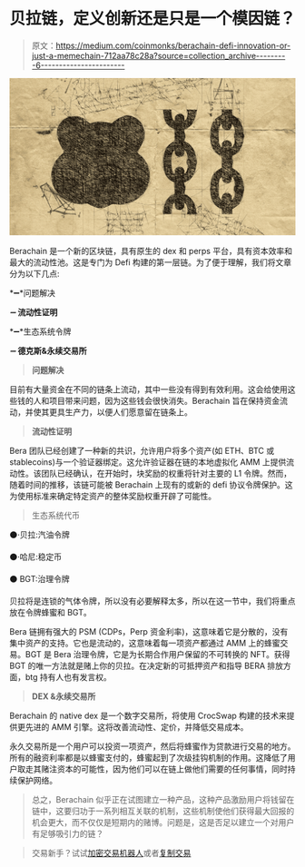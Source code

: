 # 贝拉链，定义创新还是只是一个模因链？

> 原文：<https://medium.com/coinmonks/berachain-defi-innovation-or-just-a-memechain-712aa78c28a?source=collection_archive---------6----------------------->

![](img/3dde60f29a845e0e5f64a5d60c552d54.png)

Berachain 是一个新的区块链，具有原生的 dex 和 perps 平台，具有资本效率和最大的流动性池。这是专门为 Defi 构建的第一层链。为了便于理解，我们将文章分为以下几点:

*➖*问题解决

*➖* **流动性证明**

*➖*生态系统令牌

*➖* **德克斯&永续交易所**

> **问题解决**

目前有大量资金在不同的链条上流动，其中一些没有得到有效利用。这会给使用这些钱的人和项目带来问题，因为这些钱会很快消失。Berachain 旨在保持资金流动，并使其更具生产力，以便人们愿意留在链条上。

> **流动性证明**

Bera 团队已经创建了一种新的共识，允许用户将多个资产(如 ETH、BTC 或 stablecoins)与一个验证器绑定。这允许验证器在链的本地虚拟化 AMM 上提供流动性。该团队已经确认，在开始时，块奖励的权重将针对主要的 L1 令牌。然而，随着时间的推移，该链可能被 Berachain 上现有的或新的 defi 协议令牌保护。这为使用标准来确定特定资产的整体奖励权重开辟了可能性。

> 生态系统代币

⚫·贝拉:汽油令牌

⚫·哈尼:稳定币

⚫ BGT:治理令牌

贝拉将是连锁的气体令牌，所以没有必要解释太多，所以在这一节中，我们将重点放在令牌蜂蜜和 BGT。

Bera 链拥有强大的 PSM (CDPs，Perp 资金利率)，这意味着它是分散的，没有集中资产的支持。它也是流动的，这意味着每一项资产都通过 AMM 上的蜂蜜交易。BGT 是 Bera 治理令牌，它是为长期合作用户保留的不可转换的 NFT。获得 BGT 的唯一方法就是赌上你的贝拉。在决定新的可抵押资产和指导 BERA 排放方面，btg 持有人也有发言权。

> **DEX &永续交易所**

Berachain 的 native dex 是一个数字交易所，将使用 CrocSwap 构建的技术来提供更先进的 AMM 引擎。这将改善流动性、定价，并降低交易成本。

永久交易所是一个用户可以投资一项资产，然后将蜂蜜作为贷款进行交易的地方。所有的融资利率都是以蜂蜜支付的，蜂蜜起到了次级挂钩机制的作用。这降低了用户取走其赌注资本的可能性，因为他们可以在链上做他们需要的任何事情，同时持续保护网络。

> 总之，Berachain 似乎正在试图建立一种产品，这种产品激励用户将钱留在链中，这要归功于一系列相互关联的机制，这些机制使他们获得最大回报的机会更大，而不仅仅是短期内的赌博。问题是，这是否足以建立一个对用户有足够吸引力的链？

> 交易新手？试试[加密交易机器人](/coinmonks/crypto-trading-bot-c2ffce8acb2a)或者[复制交易](/coinmonks/top-10-crypto-copy-trading-platforms-for-beginners-d0c37c7d698c)